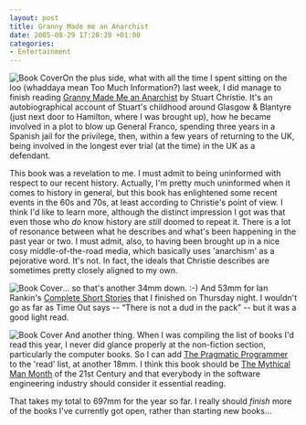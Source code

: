 ```yaml
---
layout: post
title: Granny Made me an Anarchist
date: 2005-08-29 17:20:28 +01:00
categories:
- Entertainment
---
```

<img class="alignright" src="http://images-eu.amazon.com/images/P/0743259181.02._SCMZZZZZZZ_.jpg" alt="Book Cover"/>On the plus side, what with all the time I spent sitting on the loo (whaddaya mean Too Much Information?) last week, I did manage to finish reading [Granny Made Me an Anarchist](http://www.amazon.co.uk/exec/obidos/ASIN/0743259181/mathieoftheen-21) by Stuart Christie.  It's an autobiographical account of Stuart's childhood around Glasgow &amp; Blantyre (just next door to Hamilton, where I was brought up), how he became involved in a plot to blow up General Franco, spending three years in a Spanish jail for the privilege, then, within a few years of returning to the UK, being involved in the longest ever trial (at the time) in the UK as a defendant.

This book was a revelation to me.  I must admit to being uninformed with respect to our recent history.  Actually, I'm pretty much uninformed when it comes to history in general, but this book has enlightened some recent events in the 60s and 70s, at least according to Christie's point of view.  I think I'd like to learn more, although the distinct impression I got was that even those who <em>do</em> know history are <em>still</em> doomed to repeat it.  There is a lot of resonance between what he describes and what's been happening in the past year or two.  I must admit, also, to having been brought up in a nice cosy middle-of-the-road media, which basically uses 'anarchism' as a pejorative word.  It's not.  In fact, the ideals that Christie describes are sometimes pretty closely aligned to my own.

<img src="http://images-eu.amazon.com/images/P/0752869345.02._SCMZZZZZZZ_.jpg" alt="Book Cover" class="alignleft" />... so that's another 34mm down. :-)  And 53mm for Ian Rankin's [Complete Short Stories](http://www.amazon.co.uk/exec/obidos/ASIN/0752869345/mathieoftheen-21) that I finished on Thursday night.  I wouldn't go as far as Time Out says -- <q>There is not a dud in the pack</q> -- but it was a good light read.

<img src="http://images-eu.amazon.com/images/P/020161622X.02._SCMZZZZZZZ_.jpg" alt="Book Cover" class="alignright" /> And another thing.  When I was compiling the list of books I'd read this year, I never did glance properly at the non-fiction section, particularly the computer books.  So I can add [The Pragmatic Programmer](http://www.amazon.co.uk/exec/obidos/ASIN/020161622X/mathieoftheen-21) to the 'read' list, at another 18mm.  I think this book should be [The Mythical Man Month](http://www.amazon.co.uk/exec/obidos/ASIN/0201835959/mathieoftheen-21) of the 21st Century and that everybody in the software engineering industry should consider it essential reading.

That takes my total to 697mm for the year so far.  I really should <em>finish</em> more of the books I've currently got open, rather than starting new books...

